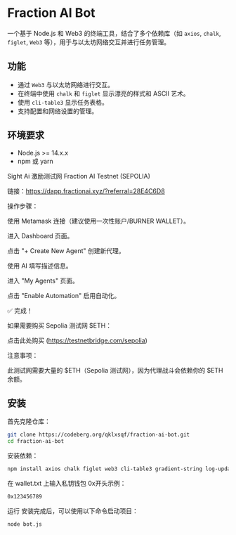 # Fraction AI Bot

一个基于 Node.js 和 Web3 的终端工具，结合了多个依赖库（如 `axios`, `chalk`, `figlet`, `Web3` 等），用于与以太坊网络交互并进行任务管理。

## 功能

- 通过 `Web3` 与以太坊网络进行交互。
- 在终端中使用 `chalk` 和 `figlet` 显示漂亮的样式和 ASCII 艺术。
- 使用 `cli-table3` 显示任务表格。
- 支持配置和网络设置的管理。

## 环境要求

- Node.js >= 14.x.x
- npm 或 yarn

Sight Ai 激励测试网
Fraction AI Testnet (SEPOLIA)



链接：https://dapp.fractionai.xyz/?referral=28E4C6D8

操作步骤：

使用 Metamask 连接（建议使用一次性账户/BURNER WALLET）。

进入 Dashboard 页面。

点击 "+ Create New Agent" 创建新代理。

使用 AI 填写描述信息。

进入 "My Agents" 页面。

点击 "Enable Automation" 启用自动化。

✅ 完成！

如果需要购买 Sepolia 测试网 $ETH：

点击此处购买 (https://testnetbridge.com/sepolia)

注意事项：

此测试网需要大量的 $ETH（Sepolia 测试网），因为代理战斗会依赖你的 $ETH 余额。

## 安装

首先克隆仓库：

```bash
git clone https://codeberg.org/qklxsqf/fraction-ai-bot.git
cd fraction-ai-bot
```

安装依赖：
```bash
npm install axios chalk figlet web3 cli-table3 gradient-string log-update
```
在 wallet.txt 上输入私钥钱包 0x开头示例：
```bash
0x123456789
```
运行
安装完成后，可以使用以下命令启动项目：
```bash
node bot.js
```

